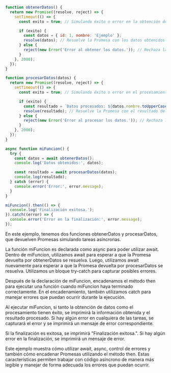```javascript
function obtenerDatos() {
  return new Promise((resolve, reject) => {
    setTimeout(() => {
      const exito = true; // Simulando éxito o error en la obtención de datos

      if (exito) {
        const datos = { id: 1, nombre: 'Ejemplo' };
        resolve(datos); // Resuelve la Promesa con los datos obtenidos
      } else {
        reject(new Error('Error al obtener los datos.')); // Rechaza la Promesa con un error
      }
    }, 2000);
  });
}

function procesarDatos(datos) {
  return new Promise((resolve, reject) => {
    setTimeout(() => {
      const exito = true; // Simulando éxito o error en el procesamiento de datos

      if (exito) {
        const resultado = `Datos procesados: ${datos.nombre.toUpperCase()}`;
        resolve(resultado); // Resuelve la Promesa con el resultado del procesamiento
      } else {
        reject(new Error('Error al procesar los datos.')); // Rechaza la Promesa con un error
      }
    }, 2000);
  });
}

async function miFuncion() {
  try {
    const datos = await obtenerDatos();
    console.log('Datos obtenidos:', datos);

    const resultado = await procesarDatos(datos);
    console.log(resultado);
  } catch (error) {
    console.error('Error:', error.message);
  }
}

miFuncion().then(() => {
  console.log('Finalización exitosa.');
}).catch((error) => {
  console.error('Error en la finalización:', error.message);
});
```
En este ejemplo, tenemos dos funciones obtenerDatos y procesarDatos, que devuelven Promesas simulando tareas asíncronas.

La función miFuncion es declarada como async para poder utilizar await. Dentro de miFuncion, utilizamos await para esperar a que la Promesa devuelta por obtenerDatos se resuelva. Luego, utilizamos await nuevamente para esperar a que la Promesa devuelta por procesarDatos se resuelva. Utilizamos un bloque try-catch para capturar posibles errores.

Después de la declaración de miFuncion, encadenamos el método then para ejecutar una función cuando miFuncion haya terminado correctamente. En el encadenamiento, también utilizamos catch para manejar errores que puedan ocurrir durante la ejecución.

Al ejecutar miFuncion, si tanto la obtención de datos como el procesamiento tienen éxito, se imprimirá la información obtenida y el resultado procesado. Si hay algún error en cualquiera de las tareas, se capturará el error y se imprimirá un mensaje de error correspondiente.

Si la finalización es exitosa, se imprimirá "Finalización exitosa.". Si hay algún error en la finalización, se imprimirá un mensaje de error.

Este ejemplo muestra cómo utilizar await, async, control de errores y también cómo encadenar Promesas utilizando el método then. Estas características permiten trabajar con código asíncrono de manera más legible y manejar de forma adecuada los errores que puedan ocurrir.
